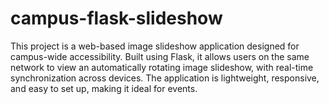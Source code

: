 # campus-flask-slideshow
This project is a web-based image slideshow application designed for campus-wide accessibility. Built using Flask, it allows users on the same network to view an automatically rotating image slideshow, with real-time synchronization across devices. The application is lightweight, responsive, and easy to set up, making it ideal for events.
